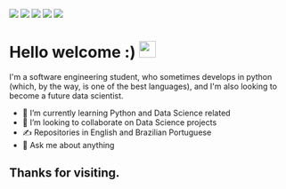 [<img src="https://img.shields.io/badge/Gmail-D14836?style=for-the-badge&logo=gmail&logoColor=white" />](mailto:gabrielmoraisdocarmo@gmail.com) 
[<img src="https://img.shields.io/badge/Medium-12100E?style=for-the-badge&logo=medium&logoColor=white" />](https://medium.com/@andre-carmo02) 
[<img src="https://img.shields.io/badge/LinkedIn-0077B5?style=for-the-badge&logo=linkedin&logoColor=white" />](https://www.linkedin.com/in/gabriel-andre-01429a213/)  [<img src="https://img.shields.io/badge/Twitter-1DA1F2?style=for-the-badge&logo=twitter&logoColor=white" />]() 
[<img src="https://img.shields.io/badge/Kaggle-20BEFF?style=for-the-badge&logo=Kaggle&logoColor=white" />](https://www.kaggle.com/gabrielandre02)

# Hello welcome :) <img src="https://github.com/leticiadasilva/leticiadasilva/blob/main/images/Hi.gif" width="30px"> 
I'm a software engineering student, who sometimes develops in python (which, by the way, is one of the best languages), and I'm also looking to become a future data scientist.

- 🌱 I’m currently learning Python and Data Science related
- 🤝 I’m looking to collaborate on Data Science projects
- ✍️ Repositories in English and Brazilian Portuguese
- 💬 Ask me about anything

## Thanks for visiting.
